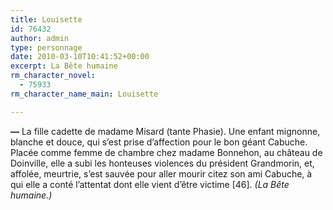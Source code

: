 ```yaml
---
title: Louisette
id: 76432
author: admin
type: personnage
date: 2010-03-10T10:41:52+00:00
excerpt: La Bête humaine
rm_character_novel:
  - 75933
rm_character_name_main: Louisette

---
```

**—** La fille cadette de madame Misard (tante Phasie). Une enfant mignonne, blanche et douce, qui s&rsquo;est prise d&rsquo;affection pour le bon géant Cabuche. Placée comme femme de chambre chez madame Bonnehon, au château de Doinville, elle a subi les honteuses violences du président Grandmorin, et, affolée, meurtrie, s&rsquo;est sauvée pour aller mourir citez son ami Cabuche, à qui elle a conté l&rsquo;attentat dont elle vient d&rsquo;être victime [46]. _(La Bête humaine.)_